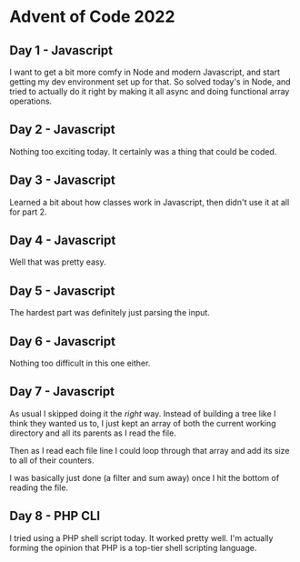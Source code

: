 # Advent of Code 2022

## Day 1 - Javascript

I want to get a bit more comfy in Node and modern Javascript, and start getting my dev environment set up for that.
So solved today's in Node, and tried to actually do it right by making it all async and doing functional array operations.

## Day 2 - Javascript

Nothing too exciting today. It certainly was a thing that could be coded.

## Day 3 - Javascript

Learned a bit about how classes work in Javascript, then didn't use it at all for part 2.

## Day 4 - Javascript

Well that was pretty easy.

## Day 5 - Javascript

The hardest part was definitely just parsing the input.

## Day 6 - Javascript

Nothing too difficult in this one either.

## Day 7 - Javascript

As usual I skipped doing it the *right* way. Instead of building a tree like I think they wanted us to, I just kept an array of both the current working directory and all its parents as I read the file.

Then as I read each file line I could loop through that array and add its size to all of their counters.

I was basically just done (a filter and sum away) once I hit the bottom of reading the file.

## Day 8 - PHP CLI

I tried using a PHP shell script today. It worked pretty well. I'm actually forming the opinion that PHP is a top-tier shell scripting language.
